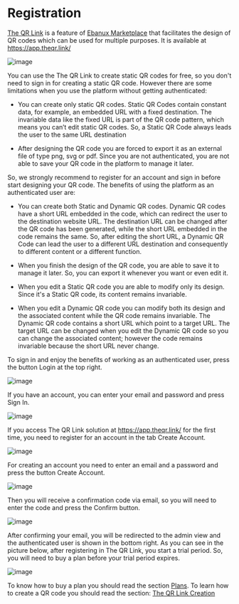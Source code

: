 # Registration

[The QR Link](https://www.theqr.link/) is a feature of [Ebanux Marketplace](https://www.ebanux.com/) that facilitates the design of QR codes which can be used for multiple purposes. It is available at https://app.theqr.link/

![image](https://user-images.githubusercontent.com/54523080/191096128-bb3e7e82-7bdc-4997-9126-771fd8f2cd72.png)

You can use the The QR Link to create static QR codes for free, so you don't need to sign in for creating a static QR code. However there are some limitations when you use the platform without getting authenticated:

- You can create only static QR codes. Static QR Codes contain constant data, for example, an embedded URL with a fixed destination. The invariable data like the fixed URL is part of the QR code pattern, which means you can’t edit static QR codes. So, a Static QR Code always leads the user to the same URL destination

- After designing the QR code you are forced to export it as an external file of type png, svg or pdf. Since you are not authenticated, you are not able to save your QR code in the platform to manage it later.

So, we strongly recommend to register for an account and sign in before start designing your QR code. The benefits of using the platform as an authenticated user are:

- You can create both Static and Dynamic QR codes. Dynamic QR codes have a short URL embedded in the code, which can redirect the user to the destination website URL. The destination URL can be changed after the QR code has been generated, while the short URL embedded in the code remains the same. So, after editing the short URL, a Dynamic QR Code can lead the user to a different URL destination and consequently to different content or a different function.

- When you finish the design of the QR code, you are able to save it to manage it later. So, you can export it whenever you want or even edit it. 

- When you edit a Static QR code you are able to modify only its design. Since it's a Static QR code, its content remains invariable. 

- When you edit a Dynamic QR code you can modify both its design and the associated content while the QR code remains invariable. The Dynamic QR code contains a short URL which point to a target URL. The target URL can be changed when you edit the Dynamic QR code so you can change the associated content; however the code remains invariable because the short URL never change.

To sign in and enjoy the benefits of working as an authenticated user, press the button Login at the top right.

![image](https://user-images.githubusercontent.com/54523080/191101869-a7d29ad9-b5ac-4675-8bdf-501cfb67e0d5.png)

If you have an account, you can enter your email and password and press Sign In.

![image](https://user-images.githubusercontent.com/54523080/191136137-5d567f65-c8ab-41a6-ad81-ba7bd7336ae0.png)

If you access The QR Link solution at https://app.theqr.link/  for the first time, you need to register for an account in the tab Create Account.

![image](https://user-images.githubusercontent.com/54523080/191136397-7b8a844c-3148-4b4d-8dc4-165664a57891.png)

For creating an account you need to enter an email and a password and press the button Create Account.

![image](https://user-images.githubusercontent.com/54523080/191136719-0ec492b3-19cd-4ec4-93b5-bb5dcbed4c8d.png)

Then you will receive a confirmation code via email, so you will need to enter the code and press the Confirm button.

![image](https://user-images.githubusercontent.com/54523080/191137026-6828ab3a-e4e8-4973-bc2d-4f6de8bc43f6.png)

After confirming your email, you will be redirected to the admin view and the authenticated user is shown in the bottom right. As you can see in the picture below, after registering in The QR Link, you start a trial period. So, you will need to buy a plan before your trial period expires. 

![image](https://user-images.githubusercontent.com/54523080/194095074-83a94ffb-9361-4220-92ca-62d4fb86ecb4.png)

To know how to buy a plan you should read the section [Plans](plans.md). To learn how to create a QR code you should read the section: [The QR Link Creation](the_qr_link_creation.md) 

